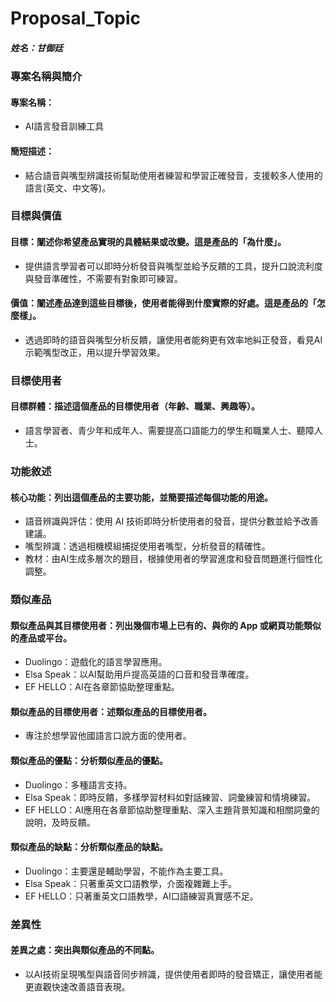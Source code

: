 # Proposal_Topic

##### 姓名：甘御廷

### 專案名稱與簡介

#### 專案名稱：

- AI語言發音訓練工具

#### 簡短描述：

- 結合語音與嘴型辨識技術幫助使用者練習和學習正確發音，支援較多人使用的語言(英文、中文等)。

### 目標與價值

#### 目標：闡述你希望產品實現的具體結果或改變。這是產品的「為什麼」。

- 提供語言學習者可以即時分析發音與嘴型並給予反饋的工具，提升口說流利度與發音準確性，不需要有對象即可練習。

#### 價值：闡述產品達到這些目標後，使用者能得到什麼實際的好處。這是產品的「怎麼樣」。

- 透過即時的語音與嘴型分析反饋，讓使用者能夠更有效率地糾正發音，看見AI示範嘴型改正，用以提升學習效果。

### 目標使用者

#### 目標群體：描述這個產品的目標使用者（年齡、職業、興趣等）。

- 語言學習者、青少年和成年人、需要提高口語能力的學生和職業人士、聽障人士。

### 功能敘述

#### 核心功能：列出這個產品的主要功能，並簡要描述每個功能的用途。

- 語音辨識與評估：使用 AI 技術即時分析使用者的發音，提供分數並給予改善建議。
- 嘴型辨識：透過相機模組捕捉使用者嘴型，分析發音的精確性。
- 教材：由AI生成多層次的題目，根據使用者的學習進度和發音問題進行個性化調整。

### 類似產品

#### 類似產品與其目標使用者：列出幾個市場上已有的、與你的 App 或網頁功能類似的產品或平台。

- Duolingo：遊戲化的語言學習應用。
- Elsa Speak：以AI幫助用戶提高英語的口音和發音準確度。
- EF HELLO：AI在各章節協助整理重點。

#### 類似產品的目標使用者：述類似產品的目標使用者。

- 專注於想學習他國語言口說方面的使用者。

#### 類似產品的優點：分析類似產品的優點。

- Duolingo：多種語言支持。
- Elsa Speak：即時反饋，多樣學習材料如對話練習、詞彙練習和情境練習。
- EF HELLO：AI應用在各章節協助整理重點、深入主題背景知識和相關詞彙的說明，及時反饋。

#### 類似產品的缺點：分析類似產品的缺點。

- Duolingo：主要還是輔助學習，不能作為主要工具。
- Elsa Speak：只著重英文口語教學，介面複雜難上手。
- EF HELLO：只著重英文口語教學，AI口語練習真實感不足。

### 差異性

#### 差異之處：突出與類似產品的不同點。

- 以AI技術呈現嘴型與語音同步辨識，提供使用者即時的發音矯正，讓使用者能更直觀快速改善語音表現。
